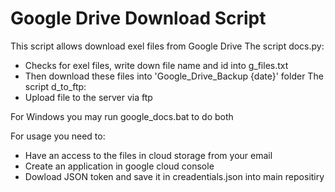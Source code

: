 # Google Drive Download Script

This script allows download exel files from Google Drive 
The script docs.py: 
- Checks for exel files, write down file name and id into g_files.txt 
- Then download these files into 'Google_Drive_Backup {date}' folder
The script d_to_ftp:
- Upload file to the server via ftp

For Windows you may run google_docs.bat to do both


For usage you need to: 
-  Have an access to the files in cloud storage from your email
- Create an application in google cloud console
- Dowload JSON token and save it in creadentials.json into main repositiry

